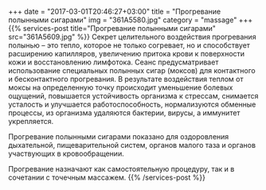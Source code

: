+++
date = "2017-03-01T20:46:27+03:00"
title = "Прогревание полынными сигарами"
img = "361A5580.jpg"
category = "massage"
+++
{{% services-post title="Прогревание полынными сигарами" src="361A5609.jpg" %}}
Секрет целительного воздействия прогревания полынью – это тепло, которое не только согревает, но и способствует расширению капилляров, увеличению притока крови к поверхности кожи и восстановлению лимфотока. Сеанс предусматривает использование специальных полынных сигар (моксов) для контактного и бесконтактного прогревания. В результате воздействия теплом от моксы на определенную точку происходит уменьшение болевых ощущений, повышается устойчивость организма к стрессам, снимается усталость и улучшается работоспособность, нормализуются обменные процессы, из организма удаляются бактерии, вирусы, а иммунитет укрепляется.

Прогревание полынными сигарами показано для оздоровления дыхательной, пищеварительной систем, органов малого таза и органов участвующих в кровообращении.

Прогревание назначают как самостоятельную процедуру, так и в сочетании с точечным массажем.
{{% /services-post %}}